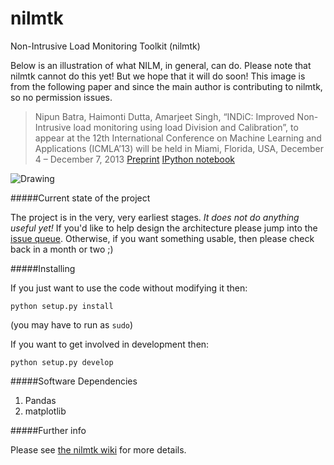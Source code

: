 nilmtk
======

Non-Intrusive Load Monitoring Toolkit (nilmtk)

Below is an illustration of what NILM, in general, can do.  Please note that nilmtk cannot do this yet!  But we hope that it will do soon! This image is from the following paper and since the main author is contributing to nilmtk, so no permission issues.
>Nipun Batra, Haimonti Dutta, Amarjeet Singh, “INDiC: Improved Non-Intrusive load monitoring using load Division and     Calibration”, to appear at the 12th International Conference on Machine Learning and Applications (ICMLA’13) will be     held in Miami, Florida, USA, December 4 – December 7, 2013 
    [Preprint](http://nipunbatra.files.wordpress.com/2013/09/icmla.pdf) [IPython notebook](http://www.iiitd.edu.in/~amarjeet/Research/indic.html)


<img src="https://dl.dropboxusercontent.com/u/75845627/misc/after_disagg.png" alt="Drawing" style="width: 40% height: 40%;"/>

#####Current state of the project

The project is in the very, very earliest stages.  *It does not do anything useful yet!*  If you'd like to help design the architecture please jump into the [issue queue](https://github.com/nilmtk/nilmtk/issues).  Otherwise, if you want something usable, then please check back in a month or two ;)


#####Installing

If you just want to use the code without modifying it then:

`python setup.py install`

(you may have to run as `sudo`)

If you want to get involved in development then:

`python setup.py develop`

#####Software Dependencies

1. Pandas
2. matplotlib

#####Further info

Please see [the nilmtk wiki](https://github.com/nilmtk/nilmtk/wiki) for more details.
